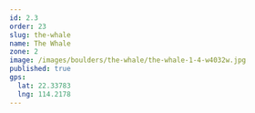 ```yaml
---
id: 2.3
order: 23
slug: the-whale
name: The Whale
zone: 2
image: /images/boulders/the-whale/the-whale-1-4-w4032w.jpg
published: true
gps:
  lat: 22.33783
  lng: 114.2178
---
```

